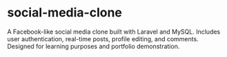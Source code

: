 # social-media-clone
A Facebook-like social media clone built with Laravel and MySQL. Includes user authentication, real-time posts, profile editing, and comments. Designed for learning purposes and portfolio demonstration.
